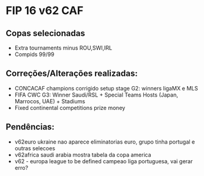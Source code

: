 # FIP 16 v62 CAF

## Copas selecionadas

- Extra tournaments minus ROU,SWI,IRL
- Compids 99/99

## Correções/Alterações realizadas:

- CONCACAF champions corrigido setup stage G2: winners ligaMX e MLS
- FIFA CWC G3: Winner Saudi/RSL + Special Teams Hosts (Japan, Marrocos, UAE) + Stadiums
- Fixed continental competitions prize money

## Pendências: 

- v62euro ukraine nao aparece eliminatorias euro, grupo tinha portugal e outras selecoes
- v62africa saudi arabia mostra tabela da copa america
- v62 - europa league to be defined campeao liga portuguesa, vai gerar erro?